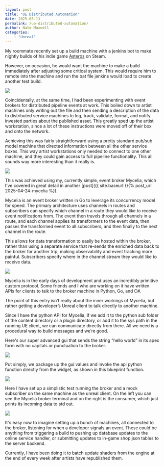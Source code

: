 ```yaml
---
layout: post
title: "UE Distributed Automation"
date: 2025-05-11
permalink: /ue-distributed-automation/
author: Nate Maxwell
categories:
    - "Unreal"
---
```


My roommate recently set up a build machine with a jenkins bot to make nightly
builds of his indie game [Asteros](https://store.steampowered.com/app/2991430/Asteros/) on Steam.

However, on occasion, he would want the machine to make a build immediately
after adjusting some critical system. This would require him to remote into the
machine and run the bat file jenkins would load to create another test build.

<img src="https://i.imgur.com/0XrBjj8.jpg">

Coincidentally, at the same time, I had been experimenting with event brokers
for distributed pipeline events at work.
This boiled down to artist machines only writing out the file and then sending
a description of the data to distributed service machines to log, track,
validate, format, and notify invested parties about the published asset. This
greatly sped up the artist workstation, since a lot of these instructions
were moved off of their box and onto the network.

Achieving this was fairly straightforward using a pretty standard pub/sub model
machine that directed information between all the other service boxes. This way
artist workstations only needed to connect to one other machine, and they could
gain access to full pipeline functionality. This all sounds way more
interesting than it really is.

<img src="https://i.imgur.com/fQxTvqb.png">

This was achieved using my, currently simple, event broker Mycelia, which I've
covered in great detail in another
[post]({{ site.baseurl }}{% post_url 2025-04-24-mycelia %}).

Mycelia is an event broker written in Go to leverage its concurrency model for
speed. The primary architecture uses channels in routes and subscribers can
specify which channel in a route they would like to receive event notifications
from. The event then travels through all channels in a route, and each channel
applies its transformers to the event data, then passes the transformed event to
all subscribers, and then finally to the next channel in the route.

This allows for data transformation to easily be hosted within the broker,
rather than using a separate service that re-sends the enriched data back to
the broker for another trip, making observability and event tracking more
painful. Subscribers specify where in the channel stream they would like to
receive data.

<img src="https://i.imgur.com/q3cwIBJ.png">

Mycelia is in the early days of development and uses an incredibly primitive
custom protocol. Some friends and I who are working on it have written APIs for
clients to talk to the broker machine in Python, Go, and C#.

The point of this entry isn’t really about the inner workings of Mycelia, but
rather getting a developer’s Unreal client to talk directly to another machine.

Since I have the python API for Mycelia, if we add it to the python sub folder
of the content directory or a plugin directory, or add it to the sys path
in the running UE client, we can communicate directly from there. All we need
is a procedural way to build messages and we’re good.

Here's our super advanced gui that sends the string “hello world” in its apex
form with no capitals or punctuation to the broker.

<img src="https://i.imgur.com/wylWdOc.png">

Put simply, we package up the gui values and invoke the api python function
directly from the widget, as shown in this blueprint function.

<img src="https://i.imgur.com/Tqo3iYG.png">

Here I have set up a simplistic test running the broker and a mock subscriber
on the same machine as the unreal client. On the left you can see the Mycelia
broker terminal and on the right is the consumer, which just prints its
incoming data to std out.

<img src="https://i.imgur.com/lWVwuZl.png">

It's easy now to imagine setting up a bunch of machines, all connected to the
broker, listening for when a developer signals an event. These could be
anything from triggering a build to pushing up database updates to the online
service handler, or submitting updates to in-game shop json tables to the
server backend.

Currently, I have been doing it to batch update shaders from the engine at the
end of every week after artists have republished them.
